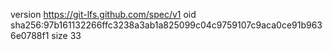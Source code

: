 version <a href="//ittakun.sakura.ne.jp" target="_blank">https://git-lfs.github.com/spec/v1</a>
oid sha256:97b161132266ffc3238a3ab1a825099c04c9759107c9aca0ce91b9636e0788f1
size 33
